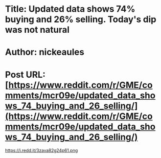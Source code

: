 # Title: Updated data shows 74% buying and 26% selling. Today's dip was not natural
# Author: nickeaules
# Post URL: [https://www.reddit.com/r/GME/comments/mcr09e/updated_data_shows_74_buying_and_26_selling/](https://www.reddit.com/r/GME/comments/mcr09e/updated_data_shows_74_buying_and_26_selling/)


https://i.redd.it/3zava82g24p61.png